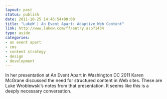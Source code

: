 ```yaml
---
layout: post
status: publish
date: 2011-10-25 14:46:54+00:00
title: "LukeW | An Event Apart: Adaptive Web Content"
link: http://www.lukew.com/ff/entry.asp?1434
type: aside
categories:
- an event apart
- cms
- content strategy
- design
- development
---
```

In her presentation at An Event Apart in Washington DC 2011 Karen McGrane discussed the need for structured content in Web sites. These are Luke Wroblewski’s notes from that presentation. It seems like this is a deeply necessary conversation.